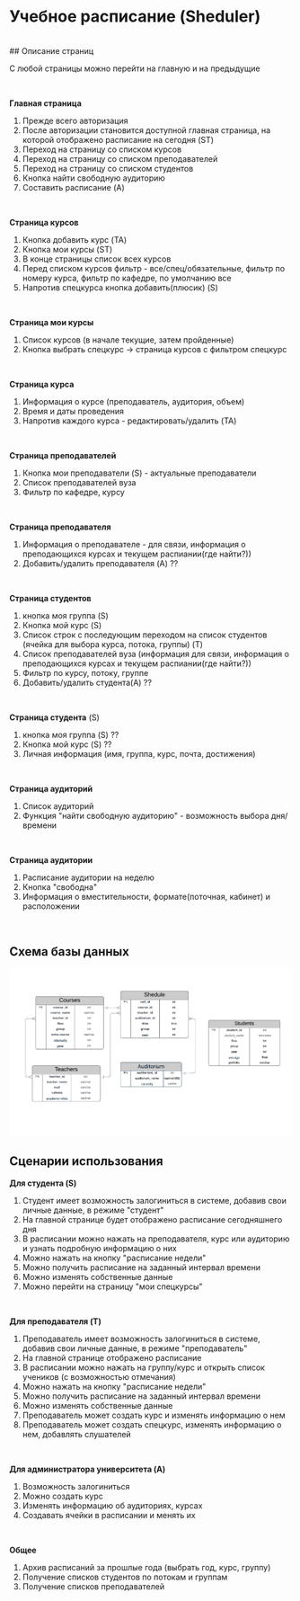 # Учебное расписание (Sheduler)

<br/>
## Описание страниц

<br/>

С любой страницы можно перейти на главную и на предыдущие

<br/>

**Главная страница**
1) Прежде всего авторизация
2) После авторизации становится доступной главная страница, на которой отображено расписание на сегодня (ST)
3) Переход на страницу со списком курсов
4) Переход на страницу со списком преподавателей
5) Переход на страницу со списком студентов
6) Кнопка найти свободную аудиторию
8) Составить расписание (A)

<br/>

**Страница курсов**
1) Кнопка добавить курс (TA)
2) Кнопка мои курсы (ST)
3) В конце страницы список всех курсов
4) Перед списком курсов фильтр - все/спец/обязательные, фильтр по номеру курса, фильтр по кафедре, по умолчанию все
5) Напротив спецкурса кнопка добавить(плюсик) (S)
<br/>

**Страница мои курсы**
1) Список курсов (в начале текущие, затем пройденные)
2) Кнопка выбрать спецкурс -> страница курсов с фильтром спецкурс

<br/>

**Страница курса**
1) Информация о курсе (преподаватель, аудитория, объем) 
2) Время и даты проведения
3) Напротив каждого курса - редактировать/удалить (TA)

<br/>

**Страница преподавателей**
1) Кнопка мои преподаватели (S) - актуальные преподаватели
2) Список преподавателей вуза
3) Фильтр по кафедре, курсу
   
<br/>

**Страница преподавателя**
1) Информация о преподавателе - для связи, информация о преподающихся курсах и текущем распиании(где найти?))
2) Добавить/удалить преподавателя (A) ??
   
<br/>

**Страница студентов**
1) кнопка моя группа (S)
2) Кнопка мой курс (S)
3) Список строк с последующим переходом на список студентов (ячейка для выбора курса, потока, группы) (T)
5) Список преподавателей вуза (информация для связи, информация о преподающихся курсах и текущем распиании(где найти?))
6) Фильтр по курсу, потоку, группе
8) Добавить/удалить студента(A) ??
   
<br/>

**Страница студента** (S)
1) кнопка моя группа (S) ??
2) Кнопка мой курс (S) ??
3) Личная информация (имя, группа, курс, почта, достижения)
   
<br/>

**Страница аудиторий**
1) Список аудиторий
2) Функция "найти свободную аудиторию" - возможность выбора дня/времени
<br/>

**Страница аудитории**
1) Расписание аудитории на неделю
2) Кнопка "свободна"
3) Информация о вместительности, формате(поточная, кабинет) и расположении
<br/>

## Схема базы данных
![](pic/data.png)

## Сценарии использования

**Для студента (S)**
1) Студент имеет возможность залогиниться в системе, добавив свои личные данные, в режиме "студент"
2) На главной странице будет отображено расписание сегодняшнего дня
3) В расписании можно нажать на преподавателя, курс или аудиторию и узнать подробную информацию о них
4) Можно нажать на кнопку "расписание недели"
5) Можно получить расписание на заданный интервал времени
6) Можно изменять собственные данные
7) Можно перейти на страницу "мои спецкурсы"
   
<br/>

**Для преподавателя (T)**
1) Преподаватель имеет возможность залогиниться в системе, добавив свои личные данные, в режиме "преподаватель"
2) На главной странице отображено расписание
3) В расписании можно нажать на группу/курс и открыть список учеников (с возможностью отмечания)
4) Можно нажать на кнопку "расписание недели"
5) Можно получить расписание на заданный интервал времени
6) Можно изменять собственные данные
7) Преподаватель может создать курс и изменять информацию о нем
8) Преподаватель может создать спецкурс, изменять информацию о нем, добавлять слушателей
<br/>

**Для администратора университета (A)**
1) Возможность залогиниться
2) Можно создать курс
3) Изменять информацию об аудиториях, курсах
4) Создавать ячейки в расписании и менять их

<br/>

**Общее**
1) Архив расписаний за прошлые года (выбрать год, курс, группу)
2) Получение списков студентов по потокам и группам
3) Получение списков преподавателей

<br/>

<br/>
